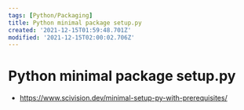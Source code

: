 ```yaml
---
tags: [Python/Packaging]
title: Python minimal package setup.py
created: '2021-12-15T01:59:48.701Z'
modified: '2021-12-15T02:00:02.706Z'
---
```


# Python minimal package setup.py


* https://www.scivision.dev/minimal-setup-py-with-prerequisites/

